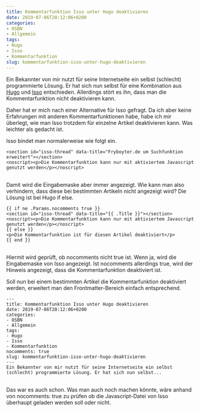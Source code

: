 ```yaml
---
title: Kommentarfunktion Isso unter Hugo deaktivieren
date: 2019-07-06T20:12:06+0200
categories:
- OSBN
- Allgemein
tags:
- Hugo
- Isso
- Kommentarfunktion
slug: kommentarfunktion-isso-unter-hugo-deaktivieren
---
```

Ein Bekannter von mir nutzt für seine Internetseite ein selbst (schlecht) programmierte Lösung. Er hat sich nun selbst für eine Kombination aus [Hugo](https://gohugo.io/) und [Isso](https://github.com/posativ/isso) entschieden. Allerdings stört es ihn, dass man die Kommentarfunktion nicht deaktivieren kann. 

Daher hat er mich nach einer Alternative für Isso gefragt. Da ich aber keine Erfahrungen mit anderen Kommentarfunktionen habe, habe ich mir überlegt, wie man Isso trotzdem für einzelne Artikel deaktivieren kann. Was leichter als gedacht ist.

Isso bindet man normalerweise wie folgt ein.

<pre class="line-numbers language-bash" style="white-space:pre-wrap;">
<code class="language-bash">&lt;section id=&quot;isso-thread&quot; data-title=&quot;Fryboyter.de um Suchfunktion erweitert&quot;&gt;&lt;/section&gt;
&lt;noscript&gt;&lt;p&gt;Die Kommentarfunktion kann nur mit aktiviertem Javascript genutzt werden&lt;/p&gt;&lt;/noscript&gt;
</code>
</pre>

Damit wird die Eingabemaske aber immer angezeigt. Wie kann man also verhindern, dass diese bei bestimmten Artikeln nicht angezeigt wird? Die Lösung ist bei Hugo if else.

<pre class="line-numbers language-bash" style="white-space:pre-wrap;">
<code class="language-bash">{{ if ne .Params.nocomments true }}
&lt;section id=&quot;isso-thread&quot; data-title=&quot;{{ .Title }}&quot;&gt;&lt;/section&gt;
&lt;noscript&gt;&lt;p&gt;Die Kommentarfunktion kann nur mit aktiviertem Javascript genutzt werden&lt;/p&gt;&lt;/noscript&gt;
{{ else }}
&lt;p&gt;Die Kommentarfunktion ist f&uuml;r diesen Artikel deaktiviert&lt;/p&gt;
{{ end }}
</code>
</pre>

Hiermit wird geprüft, ob nocomments nicht true ist. Wenn ja, wird die Eingabemaske von Isso angezeigt. Ist nocomments allerdings true, wird der Hinweis angezeigt, dass die Kommentarfunktion deaktiviert ist.

Soll nun bei einem bestimmten Artikel die Kommentarfunktion deaktiviert werden, erweitert man den Frontmatter-Bereich einfach entsprechend.

<pre class="line-numbers language-bash" style="white-space:pre-wrap;">
<code class="language-bash">---
title: Kommentarfunktion Isso unter Hugo deaktivieren
date: 2019-07-06T20:12:06+0200
categories:
- OSBN
- Allgemein
tags:
- Hugo
- Isso
- Kommentarfunktion
nocomments: true
slug: kommentarfunktion-isso-unter-hugo-deaktivieren
---
Ein Bekannter von mir nutzt für seine Internetseite ein selbst (schlecht) programmierte Lösung. Er hat sich nun selbst...
</code>
</pre>

Das war es auch schon. Was man auch noch machen könnte, wäre anhand von nocomments: true zu prüfen ob die Javascript-Datei von Isso überhaupt geladen werden soll oder nicht.